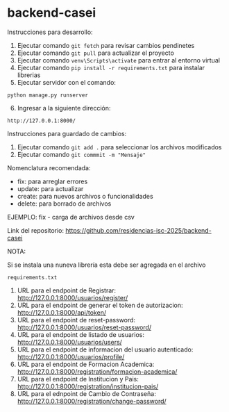 # backend-casei

Instrucciones para desarrollo:

1. Ejecutar comando `git fetch` para revisar cambios pendinetes
2. Ejecutar comando `git pull` para actualizar el proyecto
3. Ejecutar comando `venv\Scripts\activate` para entrar al entorno virtual
4. Ejecutar comando `pip install -r requirements.txt` para instalar librerias
5. Ejecutar servidor con el comando:
```
python manage.py runserver
```

6. Ingresar a la siguiente dirección:
```
http://127.0.0.1:8000/
```

Instrucciones para guardado de cambios:

1. Ejecutar comando ``git add .`` para seleccionar los archivos modificados
2. Ejecutar comando ``git commmit -m "Mensaje"``

Nomenclatura recomendada:

- fix: para arreglar errores
- update: para actualizar
- create: para nuevos archivos o funcionalidades
- delete: para borrado de archivos

EJEMPLO: fix - carga de archivos desde csv

Link del repositorio: https://github.com/residencias-isc-2025/backend-casei

NOTA:

Si se instala una nuneva librería esta debe ser agregada en el archivo
```
requirements.txt
```

1. URL para el endpoint de Registrar: http://127.0.0.1:8000/usuarios/register/
2. URL para el endpoint de generar el token de autorizacion: http://127.0.0.1:8000/api/token/
3. URL para el endpoint de reset-password: http://127.0.0.1:8000/usuarios/reset-password/
4. URL para el endpoint de listado de usuarios: http://127.0.0.1:8000/usuarios/users/
5. URL para el endpoint de informacion del usuario autenticado: http://127.0.0.1:8000/usuarios/profile/
6. URL para el endpoint de Formacion Academica: http://127.0.0.1:8000/registration/formacion-academica/
7. URL para el endpoint de Institucion y Pais: http://127.0.0.1:8000/registration/institucion-pais/
8. URL para el ednpoint de Cambio de Contraseña: http://127.0.0.1:8000/registration/change-password/


